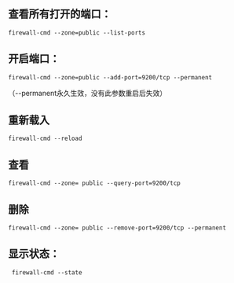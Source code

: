 ## 查看所有打开的端口：
```
firewall-cmd --zone=public --list-ports
```
 
## 开启端口：

```
firewall-cmd --zone=public --add-port=9200/tcp --permanent 
```


（--permanent永久生效，没有此参数重启后失效）
## 重新载入
```
firewall-cmd --reload
```


## 查看
```
firewall-cmd --zone= public --query-port=9200/tcp
```


## 删除
```
firewall-cmd --zone= public --remove-port=9200/tcp --permanent

```

## 显示状态：
```
 firewall-cmd --state
```
